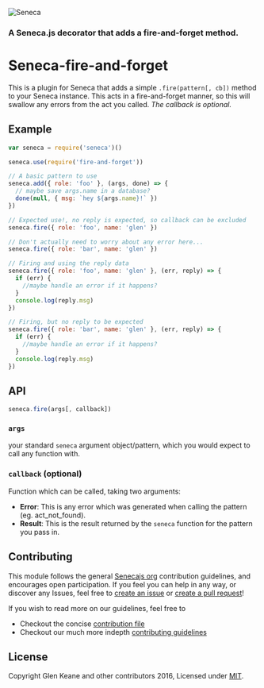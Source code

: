 ![Seneca](http://senecajs.org/files/assets/seneca-logo.png)
### A Seneca.js decorator that adds a fire-and-forget method.

# Seneca-fire-and-forget
This is a plugin for Seneca that adds a simple `.fire(pattern[, cb])` method to
your Seneca instance. This acts in a fire-and-forget manner, so this will
swallow any errors from the act you called. _The callback is optional._

## Example
```javascript
var seneca = require('seneca')()

seneca.use(require('fire-and-forget'))

// A basic pattern to use
seneca.add({ role: 'foo' }, (args, done) => {
  // maybe save args.name in a database?
  done(null, { msg: `hey ${args.name}!` })
})

// Expected use!, no reply is expected, so callback can be excluded
seneca.fire({ role: 'foo', name: 'glen' })

// Don't actually need to worry about any error here...
seneca.fire({ role: 'bar', name: 'glen' })

// Firing and using the reply data
seneca.fire({ role: 'foo', name: 'glen' }, (err, reply) => {
  if (err) {
    //maybe handle an error if it happens?
  }
  console.log(reply.msg)
})

// Firing, but no reply to be expected
seneca.fire({ role: 'bar', name: 'glen' }, (err, reply) => {
  if (err) {
    //maybe handle an error if it happens?
  }
  console.log(reply.msg)
})

```

## API
```javascript
seneca.fire(args[, callback])
```

### `args`

your standard  `seneca` argument object/pattern, which you would expect to call any function with.

### `callback` **(optional)**

Function which can be called, taking two arguments:
  - **Error**: This is any error which was generated when calling the pattern (eg. act_not_found).
  - **Result**: This is the result returned by the `seneca` function for the pattern you pass in.

## Contributing

This module follows the general [Senecajs org][senecaOrg] contribution guidelines, and encourages open participation. If you feel you can help in any way, or discover any Issues, feel free to [create an issue][issue] or [create a pull request][pr]!

If you wish to read more on our guidelines, feel free to

  - Checkout the concise [contribution file][contrib]
  - Checkout our much more indepth [contributing guidelines][contribGuide]

## License
Copyright Glen Keane and other contributors 2016, Licensed under [MIT][].

[senecaOrg]: https://github.com/senecajs/
[issue]: https://github.com/senecajs/seneca-fire-and-forget/issues
[pr]:https://github.com/senecajs/seneca-fire-and-forget/pulls
[MIT]: ./LICENSE
[contrib]: ./CONTRIBUTING.md
[contribGuide]: http://senecajs.org/contribute/
